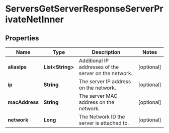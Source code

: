

# ServersGetServerResponseServerPrivateNetInner


## Properties

| Name | Type | Description | Notes |
|------------ | ------------- | ------------- | -------------|
|**aliasIps** | **List&lt;String&gt;** | Additional IP addresses of the server on the network. |  [optional] |
|**ip** | **String** | The server IP address on the network. |  [optional] |
|**macAddress** | **String** | The server MAC address on the network. |  [optional] |
|**network** | **Long** | The Network ID the server is attached to. |  [optional] |



